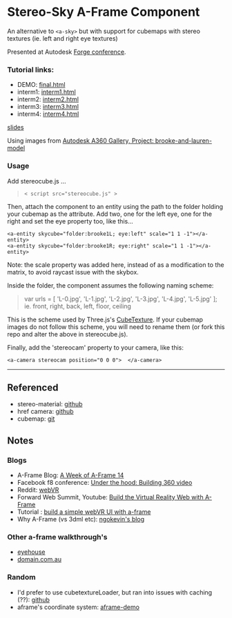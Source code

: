 # Stereo-Sky A-Frame Component 
An alternative to `<a-sky>` but with support for cubemaps with stereo textures (ie. left and right eye  textures) 

Presented at Autodesk [Forge conference](forge.autodesk.com/).
 

### Tutorial links:

- DEMO: [final.html](http://cardboard.autodesk.com/aframe/final.html)
- interm1: [interm1.html](http://cardboard.autodesk.com/aframe/interm1.html)
- interm2: [interm2.html](http://cardboard.autodesk.com/aframe/interm2.html)
- interm3: [interm3.html](http://cardboard.autodesk.com/aframe/interm3.html)
- interm4: [interm4.html](http://cardboard.autodesk.com/aframe/interm4.html)

[slides](https://docs.google.com/presentation/d/1Mmb74lq3e8XI8BqfiOvzPpjZgy6IVfmvcqnFlVCnHjs/edit?usp=sharing)

Using images from [Autodesk A360 Gallery, Project: brooke-and-lauren-model](https://gallery.autodesk.com/a360rendering/projects/44243/brooke-and-lauren-model)


### Usage
Add stereocube.js ...
>` < script src="stereocube.js" > `

Then, attach the component to an entity using the path to the folder holding your cubemap as the attribute.
Add two, one for the left eye, one for the right and set the eye property too, like this...

    <a-entity skycube="folder:brooke1L; eye:left" scale="1 1 -1"></a-entity>
    <a-entity skycube="folder:brooke1R; eye:right" scale="1 1 -1"></a-entity>

Note: the scale property was added here, instead of as a modification to the matrix, to avoid raycast issue with the skybox.

Inside the folder, the component assumes the following naming scheme:
> var urls = [
    'L-0.jpg',
    'L-1.jpg',
    'L-2.jpg',
    'L-3.jpg',
    'L-4.jpg',
    'L-5.jpg' ];  
     ie. front, right, back, left, floor, ceiling


This is the scheme used by Three.js's [CubeTexture](http://threejs.org/docs/index.html#Reference/Textures/CubeTexture). If your cubemap images do not follow this scheme, you will need to rename them (or fork this repo and alter the above in stereocube.js).

Finally, add the 'stereocam' property to your camera, like this:

` <a-camera stereocam position="0 0 0">  </a-camera>
`

---


## Referenced

- stereo-material: [github](https://github.com/oscarmarinmiro/aframe-stereo-component)
- href camera: [github](https://github.com/gasolin/aframe-href-component/blob/master/index.js)
- cubemap: [git](https://rawgit.com/bryik/aframe-cubemap-component/master/dist/aframe-cubemap-component.js)







## Notes
### Blogs
- A-Frame Blog: [A Week of A-Frame 14](https://aframe.io/blog/awoa-14/)
- Facebook f8 conference: [Under the hood: Building 360 video](https://code.facebook.com/posts/1638767863078802/under-the-hood-building-360-video/)
- Reddit: [webVR](https://www.reddit.com/r/WebVR/?count=75&after=t3_49i31t)
- Forward Web Summit, Youtube: [Build the Virtual Reality Web with A-Frame](https://www.youtube.com/watch?v=f2pu-oMspLs)
- Tutorial : [build a simple webVR UI with a-frame](https://blog.neondaylight.com/build-a-simple-web-vr-ui-with-a-frame-a17a2d5b484#.lop1nfiy3)
- Why A-Frame (vs 3dml etc): [ngokevin's blog](http://ngokevin.com/blog/aframe-vs-3dml/)



### Other a-frame walkthrough's
- [eyehouse](http://www.eyehouse.co/live/eye_objects/eo415279883198#)
- [domain.com.au](http://domain-vr.herokuapp.com/)


### Random

- I'd prefer to use cubetextureLoader, but ran into issues with caching (??): [github](https://github.com/aframevr/aframe/commit/69cf2fa32da5f7bf7e55641937a27fac6dfe8d2b)
- aframe's coordinate system: [aframe-demo](http://www.wsundine.com/a-frame/positioning)



